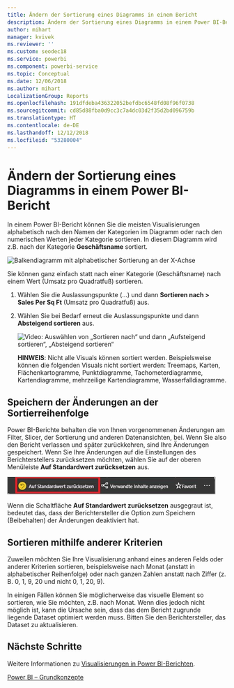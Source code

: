 ```yaml
---
title: Ändern der Sortierung eines Diagramms in einem Bericht
description: Ändern der Sortierung eines Diagramms in einem Power BI-Bericht
author: mihart
manager: kvivek
ms.reviewer: ''
ms.custom: seodec18
ms.service: powerbi
ms.component: powerbi-service
ms.topic: Conceptual
ms.date: 12/06/2018
ms.author: mihart
LocalizationGroup: Reports
ms.openlocfilehash: 191dfdeba436322052befdbc6548fd08f96f0738
ms.sourcegitcommit: cd85d88fba0d9cc3c7a4dc03d2f35d2bd096759b
ms.translationtype: HT
ms.contentlocale: de-DE
ms.lasthandoff: 12/12/2018
ms.locfileid: "53280004"
---
```

# <a name="change-how-a-chart-is-sorted-in-a-power-bi-report"></a>Ändern der Sortierung eines Diagramms in einem Power BI-Bericht
In einem Power BI-Bericht können Sie die meisten Visualisierungen alphabetisch nach den Namen der Kategorien im Diagramm oder nach den numerischen Werten jeder Kategorie sortieren. In diesem Diagramm wird z.B. nach der Kategorie **Geschäftsname** sortiert.

![Balkendiagramm mit alphabetischer Sortierung an der X-Achse](media/end-user-change-sort/pbi_chartsortcategory.png)

Sie können ganz einfach statt nach einer Kategorie (Geschäftsname) nach einem Wert (Umsatz pro Quadratfuß) sortieren.

1. Wählen Sie die Auslassungspunkte (...) und dann **Sortieren nach > Sales Per Sq Ft** (Umsatz pro Quadratfuß) aus.
2. Wählen Sie bei Bedarf erneut die Auslassungspunkte und dann **Absteigend sortieren** aus.

   ![Video: Auswählen von „Sortieren nach“ und dann „Aufsteigend sortieren“, „Absteigend sortieren“](media/end-user-change-sort/sort.gif)

   **HINWEIS**: Nicht alle Visuals können sortiert werden.  Beispielsweise können die folgenden Visuals nicht sortiert werden: Treemaps, Karten, Flächenkartogramme, Punktdiagramme, Tachometerdiagramme, Kartendiagramme, mehrzeilige Kartendiagramme, Wasserfalldiagramme.

## <a name="saving-changes-you-make-to-sort-order"></a>Speichern der Änderungen an der Sortierreihenfolge
Power BI-Berichte behalten die von Ihnen vorgenommenen Änderungen am Filter, Slicer, der Sortierung und anderen Datenansichten, bei. Wenn Sie also den Bericht verlassen und später zurückkehren, sind Ihre Änderungen gespeichert.  Wenn Sie Ihre Änderungen auf die Einstellungen des Berichterstellers zurücksetzen möchten, wählen Sie auf der oberen Menüleiste **Auf Standardwert zurücksetzen** aus. 

![Sortierung beibehalten](media/end-user-change-sort/power-bi-reset-to-default.png)

Wenn die Schaltfläche **Auf Standardwert zurücksetzen** ausgegraut ist, bedeutet das, dass der Berichtersteller die Option zum Speichern (Beibehalten) der Änderungen deaktiviert hat.

<a name="other"></a>
## <a name="sorting-using-other-criteria"></a>Sortieren mithilfe anderer Kriterien
Zuweilen möchten Sie Ihre Visualisierung anhand eines anderen Felds oder anderer Kriterien sortieren,  beispielsweise nach Monat (anstatt in alphabetischer Reihenfolge) oder nach ganzen Zahlen anstatt nach Ziffer (z. B. 0, 1, 9, 20 und nicht 0, 1, 20, 9).  

In einigen Fällen können Sie möglicherweise das visuelle Element so sortieren, wie Sie möchten, z.B. nach Monat.  Wenn dies jedoch nicht möglich ist, kann die Ursache sein, dass das dem Bericht zugrunde liegende Dataset optimiert werden muss. Bitten Sie den Berichtersteller, das Dataset zu aktualisieren.

## <a name="next-steps"></a>Nächste Schritte
Weitere Informationen zu [Visualisierungen in Power BI-Berichten](end-user-visualizations.md).

[Power BI – Grundkonzepte](end-user-basic-concepts.md)